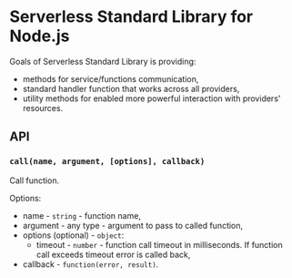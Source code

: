 # Serverless Standard Library for Node.js

Goals of Serverless Standard Library is providing:

- methods for service/functions communication,
- standard handler function that works across all providers,
- utility methods for enabled more powerful interaction with providers' resources.

## API

### `call(name, argument, [options], callback)`

Call function.

Options:

- name - `string` - function name,
- argument - any type - argument to pass to called function,
- options (optional) - `object`:
  - timeout - `number` - function call timeout in milliseconds. If function call exceeds timeout error is called back,
- callback - `function(error, result)`.